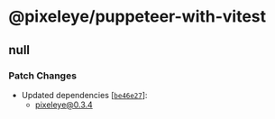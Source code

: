 # @pixeleye/puppeteer-with-vitest

## null

### Patch Changes

- Updated dependencies [[`be46e27`](https://github.com/pixeleye-io/pixeleye/commit/be46e276874f58432e137e8463e5e57245743d71)]:
  - pixeleye@0.3.4

